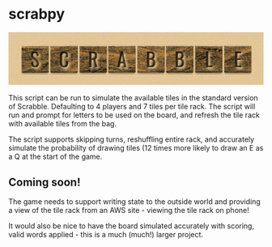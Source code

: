 # scrabpy

![alt text](https://github.com/rob-roeburn/scrabpy/blob/master/scrablogo.png "Scrabble!")

This script can be run to simulate the available tiles in the standard version of Scrabble.  Defaulting to 4 players and 7 tiles per tile rack. The script will run and prompt for letters to be used on the board, and refresh the tile rack with available tiles from the bag.

The script supports skipping turns, reshuffling entire rack, and accurately simulate the probability of drawing tiles (12 times more likely to draw an E as a Q at the start of the game.

## Coming soon!

The game needs to support writing state to the outside world and providing a view of the tile rack from an AWS site - viewing the tile rack on phone!

It would also be nice to have the board simulated accurately with scoring, valid words applied - this is a much (much!) larger project.

